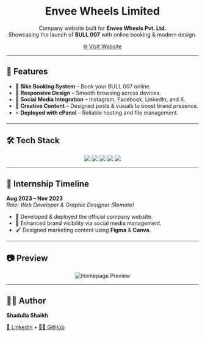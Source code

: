 <h1 align="center">Envee Wheels Limited</h1>

<p align="center">
  Company website built for <b>Envee Wheels Pvt. Ltd.</b> <br/>
  Showcasing the launch of <b>BULL 007</b> with online booking & modern design.
</p>

<p align="center"> <a href="https://envee-intern.netlify.app" target="_blank"> 🌐 Visit Website </a> </p>


---

## 🚀 Features
- 🛵 **Bike Booking System** – Book your BULL 007 online.  
- 📱 **Responsive Design** – Smooth browsing across devices.  
- 📢 **Social Media Integration** – Instagram, Facebook, LinkedIn, and X.  
- 🎨 **Creative Content** – Designed posts & visuals to boost brand presence.  
- ⚡ **Deployed with cPanel** – Reliable hosting and file management.  

---

## 🛠️ Tech Stack
<p align="center">
  <img src="https://img.shields.io/badge/Frontend-HTML%20%7C%20CSS%20%7C%20JavaScript-blue?style=for-the-badge" />
  <img src="https://img.shields.io/badge/Backend-Node.js-green?style=for-the-badge" />
  <img src="https://img.shields.io/badge/Database-SQL-orange?style=for-the-badge" />
  <img src="https://img.shields.io/badge/Hosting-cPanel-lightgrey?style=for-the-badge" />
  <img src="https://img.shields.io/badge/Design-Figma%20%7C%20Canva-purple?style=for-the-badge" />
</p>

---

## 📅 Internship Timeline
**Aug 2023 – Nov 2023**  
*Role: Web Developer & Graphic Designer (Remote)*  

- 🚀 Developed & deployed the official company website.  
- 🎯 Enhanced brand visibility via social media management.  
- 🖌️ Designed marketing content using **Figma** & **Canva**.  

---

## 📷 Preview
<p align="center">
  <img src="https://via.placeholder.com/800x400?text=Envee+Wheels+Homepage" alt="Homepage Preview" />
</p>

---

## 👨‍💻 Author
**Shadulla Shaikh**  
<p>
  <a href="https://www.linkedin.com/in/sshadulla22" target="_blank">💼 LinkedIn</a> •
  <a href="https://github.com/sshadulla22" target="_blank">👨‍💻 GitHub</a>
</p>





